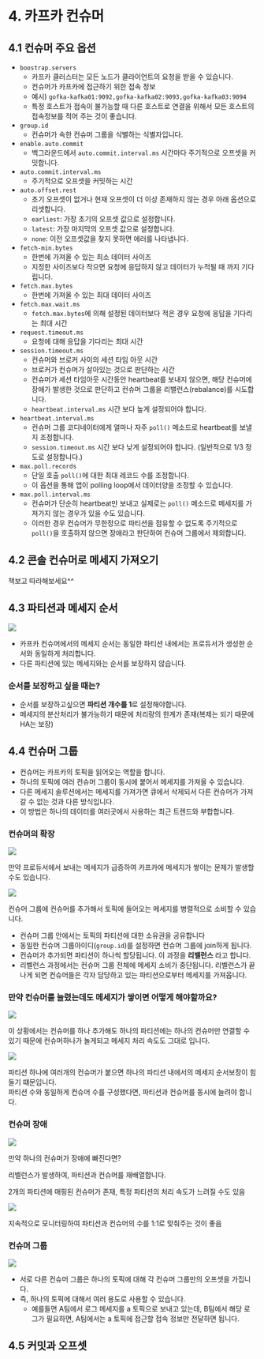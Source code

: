 # 4. 카프카 컨슈머

## 4.1 컨슈머 주요 옵션  
- `boostrap.servers` 
  - 카프카 클러스터는 모든 노드가 클라이언트의 요청을 받을 수 있습니다.
  - 컨슈머가 카프카에 접근하기 위한 접속 정보
  - 예시) `gofka-kafka01:9092,gofka-kafka02:9093,gofka-kafka03:9094`
  - 특정 호스트가 접속이 불가능할 때 다른 호스트로 연결을 위해서 모든 호스트의 접속정보를 적어 주는 것이 좋습니다.
- `group.id`
  - 컨슈머가 속한 컨슈머 그룹을 식별하는 식별자입니다.
- `enable.auto.commit`
   - 백그라운드에서 `auto.commit.interval.ms` 시간마다 주기적으로 오프셋을 커밋합니다.
- `auto.commit.interval.ms`
   - 주기적으로 오프셋을 커밋하는 시간
- `auto.offset.rest`
   - 초기 오프셋이 없거나 현재 오프셋이 더 이상 존재하지 않는 경우 아래 옵션으로 리셋합니다.
   - `earliest`: 가장 초기의 오프셋 값으로 설정합니다.
   - `latest`: 가장 마지막의 오프셋 값으로 설정합니다.
   - `none`: 이전 오프셋값을 찾지 못하면 에러를 나타냅니다.
- `fetch-min.bytes`
  - 한번에 가져올 수 있는 최소 데이터 사이즈
  - 지정한 사이즈보다 작으면 요청에 응답하지 않고 데이터가 누적될 때 까지 기다립니다.
- `fetch.max.bytes`
   - 한번에 가져올 수 있는 최대 데이터 사이즈
- `fetch.max.wait.ms`
   - `fetch.max.bytes`에 의해 설정된 데이터보다 적은 경우 요청에 응답을 기다리는 최대 시간
- `request.timeout.ms`
   - 요청에 대해 응답을 기다리는 최대 시간
- `session.timeout.ms`
   - 컨슈머와 브로커 사이의 세션 타임 아웃 시간
   - 브로커가 컨슈머가 살아있는 것으로 판단하는 시간
   - 컨슈머가 세션 타임아웃 시간동안 heartbeat를 보내지 않으면, 해당 컨슈머에 장애가 발생한 것으로 판단하고 컨슈머 그룹을 리밸런스(rebalance)를 시도합니다.
   - `heartbeat.interval.ms` 시간 보다 높게 설정되어야 합니다.
- `heartbeat.interval.ms`
   - 컨슈머 그룹 코디네이터에게 얼마나 자주 `poll()` 메소드로 heartbeat를 보낼지 조정합니다.
   - `session.timeout.ms` 시간 보다 낮게 설정되어야 합니다. (일반적으로 1/3 정도로 설정합니다.)
- `max.poll.records`
   - 단일 호출 `poll()`에 대한 최대 레코드 수를 조정합니다.
   - 이 옵션을 통해 앱이 polling loop에서 데이터양을 조정할 수 있습니다.
- `max.poll.interval.ms`
   - 컨슈머가 단순히 heartbeat만 보내고 실제로는 `poll()` 메소드로 메세지를 가져가지 않는 경우가 있을 수도 있습니다.
   - 이러한 경우 컨슈머가 무한정으로 파티션을 점유할 수 없도록 주기적으로 `poll()`을 호출하지 않으면 장애라고 판단하여 컨슈머 그룹에서 제외합니다.


## 4.2 콘솔 컨슈머로 메세지 가져오기  
책보고 따라해보세요^^

## 4.3 파티션과 메세지 순서  

![](assets/2019-07-25-00-17-12.png)
- 카프카 컨슈머에서의 메세지 순서는 동일한 파티션 내에서는 프로듀서가 생성한 순서와 동일하게 처리합니다.  
- 다른 파티션에 있는 메세지와는 순서를 보장하지 않습니다.  

### 순서를 보장하고 싶을 때는?
- 순서를 보장하고싶으면 **파티션 개수를 1**로 설정해야합니다.
- 메세지의 분산처리가 불가능하기 때문에 처리량의 한계가 존재(복제는 되기 때문에 HA는 보장)

## 4.4 컨슈머 그룹  
- 컨슈머는 카프카의 토픽을 읽어오는 역할을 합니다. 
- 하나의 토픽에 여러 컨슈머 그룹이 동시에 붙어서 메세지를 가져올 수 있습니다.  
- 다른 메세지 솔루션에서는 메세지를 가져가면 큐에서 삭제되서 다른 컨슈머가 가져갈 수 없는 것과 다른 방식입니다.  
- 이 방법은 하나의 데이터를 여러곳에서 사용하는 최근 트렌드와 부합합니다.

### 컨슈머의 확장

![](assets/2019-07-27-00-01-03.png)

만약 프로듀서에서 보내는 메세지가 급증하여 카프카에 메세지가 쌓이는 문제가 발생할 수도 있습니다.  

![](assets/2019-07-27-00-02-21.png)

컨슈머 그룹에 컨슈머를 추가해서 토픽에 들어오는 메세지를 병렬적으로 소비할 수 있습니다.  
- 컨슈머 그룹 안에서는 토픽의 파티션에 대한 소유권을 공유합니다
- 동일한 컨슈머 그룹아이디(`group.id`)를 설정하면 컨슈머 그룹에 join하게 됩니다.
- 컨슈머가 추가되면 파티션이 하나씩 할당됩니다. 이 과정을 **리밸런스** 라고 합니다.
- 리벨런스 과정에서는 컨슈머 그룹 전체에 메세지 소비가 중단됩니다. 리벨런스가 끝나게 되면 컨슈머들은 각자 담당하고 있는 파티션으로부터 메세지를 가져옵니다.


### 만약 컨슈머를 늘렸는데도 메세지가 쌓이면 어떻게 해야할까요?

![](assets/2019-07-27-00-03-07.png)

이 상황에서는 컨슈머를 하나 추가해도 하나의 파티션에는 하나의 컨슈머만 연결할 수 있기 때문에 컨슈머하나가 놀게되고 메세지 처리 속도도 그대로 입니다.

![](assets/2019-07-26-23-58-38.png)

파티션 하나에 여러개의 컨슈머가 붙으면 하나의 파티션 내에서의 메세지 순서보장이 힘들기 떄문입니다.  
파티션 수와 동일하게 컨슈머 수를 구성했다면, 파티션과 컨슈머를 동시에 늘려야 합니다.


### 컨슈머 장애

![](assets/2019-07-27-00-03-48.png)

만약 하나의 컨슈머가 장애에 빠진다면?

리벨런스가 발생하여, 파티션과 컨슈머를 재배열합니다.

2개의 파티션에 매핑된 컨슈머가 존재, 특정 파티션의 처리 속도가 느려질 수도 있음

![](assets/2019-07-27-00-04-46.png) 

지속적으로 모니터링하여 파티션과 컨슈머의 수를 1:1로 맞춰주는 것이 좋음

### 컨슈머 그룹
![](assets/2019-07-26-23-58-21.png)
- 서로 다른 컨슈머 그룹은 하나의 토픽에 대해 각 컨슈머 그룹만의 오프셋을 가집니다.
- 즉, 하나의 토픽에 대해서 여러 용도로 사용할 수 있습니다.
   - 예를들면 A팀에서 로그 메세지를 a 토픽으로 보내고 있는데, B팀에서 해당 로그가 필요하면, A팀에서는 a 토픽에 접근할 접속 정보만 전달하면 됩니다.

## 4.5 커밋과 오프셋 